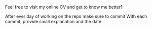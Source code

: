 Feel free to visit my online CV and get to know me better1

After ever day of working on the repo make sure to commit
With each commit, provide small explanation and the date 